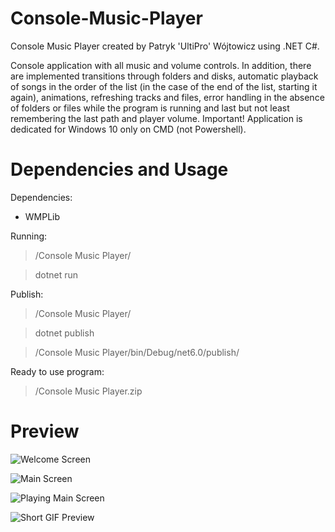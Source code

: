 # Console-Music-Player
Console Music Player created by Patryk 'UltiPro' Wójtowicz using .NET C#.

Console application with all music and volume controls. In addition, there are implemented transitions through folders and disks, automatic playback of songs in the order of the list (in the case of the end of the list, starting it again), animations, refreshing tracks and files, error handling in the absence of folders or files while the program is running and last but not least remembering the last path and player volume. Important! Application is dedicated for Windows 10 only on CMD (not Powershell).

# Dependencies and Usage

Dependencies:

<ul>
  <li>WMPLib</li>
</ul>

Running:

> /Console Music Player/

> dotnet run

Publish:

> /Console Music Player/

> dotnet publish

> /Console Music Player/bin/Debug/net6.0/publish/

Ready to use program:

> /Console Music Player.zip

# Preview

![Welcome Screen]()

![Main Screen]()

![Playing Main Screen]()

![Short GIF Preview]()
